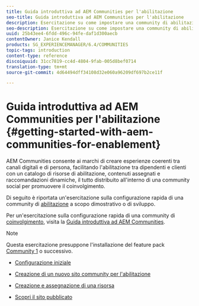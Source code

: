 ```yaml
---
title: Guida introduttiva ad AEM Communities per l'abilitazione
seo-title: Guida introduttiva ad AEM Communities per l'abilitazione
description: Esercitazione su come impostare una community di abilitazione
seo-description: Esercitazione su come impostare una community di abilitazione
uuid: 25b43ee4-6fdd-496c-94fe-daf1d300aecb
contentOwner: Janice Kendall
products: SG_EXPERIENCEMANAGER/6.4/COMMUNITIES
topic-tags: introduction
content-type: reference
discoiquuid: 31cc7819-cc4d-4804-9fab-005d8bef0714
translation-type: tm+mt
source-git-commit: 4d64494dff34108d32e060a96209df697b2ce11f

---
```



# Guida introduttiva ad AEM Communities per l&#39;abilitazione {#getting-started-with-aem-communities-for-enablement}

AEM Communities consente ai marchi di creare esperienze coerenti tra canali digitali e di persona, facilitando l&#39;abilitazione tra dipendenti e clienti con un catalogo di risorse di abilitazione, contenuti assegnati e raccomandazioni dinamiche, il tutto distribuito all&#39;interno di una community social per promuovere il coinvolgimento.

Di seguito è riportata un&#39;esercitazione sulla configurazione rapida di una community di [abilitazione](overview.md#enablement-community) a scopo dimostrativo o di sviluppo.

Per un&#39;esercitazione sulla configurazione rapida di una community di [coinvolgimento](overview.md#engagement-community), visita la [Guida introduttiva ad AEM Communities](getting-started.md).

>[!NOTE]
>
>Questa esercitazione presuppone l&#39;installazione del feature pack [Community 1](deploy-communities.md#latestfeaturepack) o successivo.

* [Configurazione iniziale](enablement-setup.md)

* [Creazione di un nuovo sito community per l&#39;abilitazione](enablement-create-site.md)

* [Creazione e assegnazione di una risorsa](resource.md)

* [Scopri il sito pubblicato](enablement-published-site.md)

